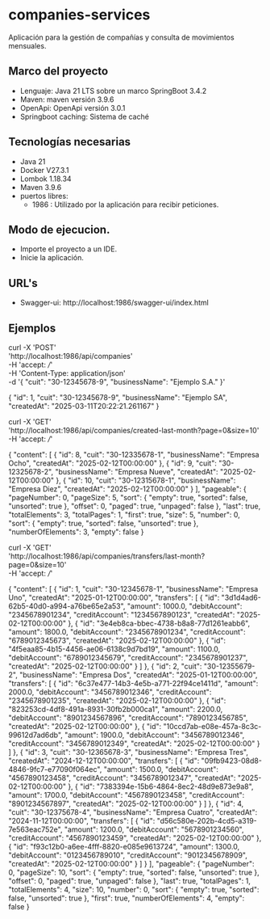 # companies-services

Aplicación para la gestión de compañías y consulta de movimientos mensuales.

## Marco del proyecto

- Lenguaje: Java 21 LTS sobre un marco SpringBoot 3.4.2
- Maven: maven versión 3.9.6
- OpenApi: OpenApi versión 3.0.1
- Springboot caching: Sistema de caché

## Tecnologías necesarias

- Java 21
- Docker V27.3.1 
- Lombok 1.18.34
- Maven 3.9.6
- puertos libres:
    - 1986 : Utilizado por la aplicación para recibir peticiones.

## Modo de ejecucion.

- Importe el proyecto a un IDE.
- Inicie la aplicación.

## URL's

- Swagger-ui: http://localhost:1986/swagger-ui/index.html

## Ejemplos

curl -X 'POST' \
'http://localhost:1986/api/companies' \
-H 'accept: */*' \
-H 'Content-Type: application/json' \
-d '{
"cuit": "30-12345678-9",
"businessName": "Ejemplo S.A."
}'

{
  "id": 1,
  "cuit": "30-12345678-9",
  "businessName": "Ejemplo SA",
  "createdAt": "2025-03-11T20:22:21.261167"
}


curl -X 'GET' \
  'http://localhost:1986/api/companies/created-last-month?page=0&size=10' \
  -H 'accept: */*'

{
    "content": [
        {
            "id": 8,
            "cuit": "30-12335678-1",
            "businessName": "Empresa Ocho",
            "createdAt": "2025-02-12T00:00:00"
        },
        {
            "id": 9,
            "cuit": "30-12325678-2",
            "businessName": "Empresa Nueve",
            "createdAt": "2025-02-12T00:00:00"
        },
        {
            "id": 10,
            "cuit": "30-12315678-1",
            "businessName": "Empresa Diez",
            "createdAt": "2025-02-12T00:00:00"
        }
    ],
    "pageable": {
        "pageNumber": 0,
        "pageSize": 5,
        "sort": {
            "empty": true,
            "sorted": false,
            "unsorted": true
        },
        "offset": 0,
        "paged": true,
        "unpaged": false
    },
    "last": true,
    "totalElements": 3,
    "totalPages": 1,
    "first": true,
    "size": 5,
    "number": 0,
    "sort": {
        "empty": true,
        "sorted": false,
        "unsorted": true
    },
    "numberOfElements": 3,
    "empty": false
}

curl -X 'GET' \
  'http://localhost:1986/api/companies/transfers/last-month?page=0&size=10' \
  -H 'accept: */*'

{
    "content": [
        {
            "id": 1,
            "cuit": "30-12345678-1",
            "businessName": "Empresa Uno",
            "createdAt": "2025-01-12T00:00:00",
            "transfers": [
                {
                    "id": "3d1d4ad6-62b5-40d0-a994-a76be65e2a53",
                    "amount": 1000.0,
                    "debitAccount": "2345678901234",
                    "creditAccount": "1234567890123",
                    "createdAt": "2025-02-12T00:00:00"
                },
                {
                    "id": "3e4eb8ca-bbec-4738-b8a8-77d1261eabb6",
                    "amount": 1800.0,
                    "debitAccount": "2345678901234",
                    "creditAccount": "6789012345673",
                    "createdAt": "2025-02-12T00:00:00"
                },
                {
                    "id": "4f5eaa85-4b15-4456-ae06-6138c9d7bd19",
                    "amount": 1100.0,
                    "debitAccount": "6789012345679",
                    "creditAccount": "2345678901237",
                    "createdAt": "2025-02-12T00:00:00"
                }
            ]
        },
        {
            "id": 2,
            "cuit": "30-12355679-2",
            "businessName": "Empresa Dos",
            "createdAt": "2025-01-12T00:00:00",
            "transfers": [
                {
                    "id": "6c37e477-14b3-4e5b-a771-22f94ce1411d",
                    "amount": 2000.0,
                    "debitAccount": "3456789012346",
                    "creditAccount": "2345678901235",
                    "createdAt": "2025-02-12T00:00:00"
                },
                {
                    "id": "823253cd-4df8-491a-8931-30fb2b000ca1",
                    "amount": 2200.0,
                    "debitAccount": "8901234567896",
                    "creditAccount": "7890123456785",
                    "createdAt": "2025-02-12T00:00:00"
                },
                {
                    "id": "10ccd7ab-e08e-457a-8c3c-99612d7ad6db",
                    "amount": 1900.0,
                    "debitAccount": "3456789012346",
                    "creditAccount": "3456789012349",
                    "createdAt": "2025-02-12T00:00:00"
                }
            ]
        },
        {
            "id": 3,
            "cuit": "30-12365678-3",
            "businessName": "Empresa Tres",
            "createdAt": "2024-12-12T00:00:00",
            "transfers": [
                {
                    "id": "09fb9423-08d8-4846-9fc7-e77090f064ec",
                    "amount": 1500.0,
                    "debitAccount": "4567890123458",
                    "creditAccount": "3456789012347",
                    "createdAt": "2025-02-12T00:00:00"
                },
                {
                    "id": "7383394e-15b6-4864-8ec2-48d9e873e9a8",
                    "amount": 1700.0,
                    "debitAccount": "4567890123458",
                    "creditAccount": "8901234567897",
                    "createdAt": "2025-02-12T00:00:00"
                }
            ]
        },
        {
            "id": 4,
            "cuit": "30-12375678-4",
            "businessName": "Empresa Cuatro",
            "createdAt": "2024-11-12T00:00:00",
            "transfers": [
                {
                    "id": "d56c580e-202b-4cd5-a319-7e563eac752e",
                    "amount": 1200.0,
                    "debitAccount": "5678901234560",
                    "creditAccount": "4567890123459",
                    "createdAt": "2025-02-12T00:00:00"
                },
                {
                    "id": "f93c12b0-a6ee-4fff-8820-e085e9613724",
                    "amount": 1300.0,
                    "debitAccount": "0123456789010",
                    "creditAccount": "9012345678909",
                    "createdAt": "2025-02-12T00:00:00"
                }
            ]
        }
    ],
    "pageable": {
        "pageNumber": 0,
        "pageSize": 10,
        "sort": {
            "empty": true,
            "sorted": false,
            "unsorted": true
        },
        "offset": 0,
        "paged": true,
        "unpaged": false
    },
    "last": true,
    "totalPages": 1,
    "totalElements": 4,
    "size": 10,
    "number": 0,
    "sort": {
        "empty": true,
        "sorted": false,
        "unsorted": true
    },
    "first": true,
    "numberOfElements": 4,
    "empty": false
}

